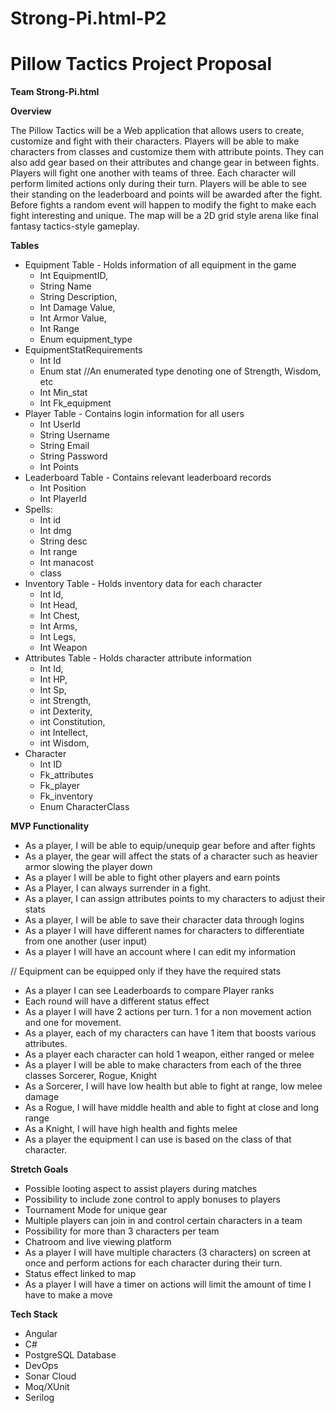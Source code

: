 # Strong-Pi.html-P2
# **Pillow Tactics Project Proposal**

**Team Strong-Pi.html**

**Overview**

The Pillow Tactics will be a Web application that allows users to create, customize and fight with their characters. Players will be able to make characters from classes and customize them with attribute points. They can also add gear based on their attributes and change gear in between fights. Players will fight one another with teams of three. Each character will perform limited actions only during their turn. Players will be able to see their standing on the leaderboard and points will be awarded after the fight. Before fights a random event will happen to modify the fight to make each fight interesting and unique. The map will be a 2D grid style arena like final fantasy tactics-style gameplay.

**Tables**

- Equipment Table - Holds information of all equipment in the game
  - Int EquipmentID,
  - String Name
  - String Description,
  - Int Damage Value,
  - Int Armor Value,
  - Int Range
  - Enum equipment\_type
- EquipmentStatRequirements
  - Int Id
  - Enum stat //An enumerated type denoting one of Strength, Wisdom, etc
  - Int Min\_stat
  - Int Fk\_equipment
- Player Table - Contains login information for all users
  - Int UserId
  - String Username
  - String Email
  - String Password
  - Int Points
- Leaderboard Table - Contains relevant leaderboard records
  - Int Position
  - Int PlayerId
- Spells:
  - Int id
  - Int dmg
  - String desc
  - Int range
  - Int manacost
  - class
- Inventory Table - Holds inventory data for each character
  - Int Id,
  - Int Head,
  - Int Chest,
  - Int Arms,
  - Int Legs,
  - Int Weapon
- Attributes Table - Holds character attribute information
  - Int Id,
  - Int HP,
  - Int Sp,
  - int Strength,
  - int Dexterity,
  - int Constitution,
  - int Intellect,
  - int Wisdom,
- Character
  - Int ID
  - Fk\_attributes
  - Fk\_player
  - Fk\_inventory
  - Enum CharacterClass

**MVP Functionality**

- As a player, I will be able to equip/unequip gear before and after fights
- As a player, the gear will affect the stats of a character such as heavier armor slowing the player down
- As a player I will be able to fight other players and earn points
- As a Player, I can always surrender in a fight.
- As a player, I can assign attributes points to my characters to adjust their stats
- As a player, I will be able to save their character data through logins
- As a player I will have different names for characters to differentiate from one another (user input)
- As a player I will have an account where I can edit my information

// Equipment can be equipped only if they have the required stats

- As a player I can see Leaderboards to compare Player ranks
- Each round will have a different status effect
- As a player I will have 2 actions per turn. 1 for a non movement action and one for movement.
- As a player, each of my characters can have 1 item that boosts various attributes.
- As a player each character can hold 1 weapon, either ranged or melee
- As a player I will be able to make characters from each of the three classes Sorcerer, Rogue, Knight
- As a Sorcerer, I will have low health but able to fight at range, low melee damage
- As a Rogue, I will have middle health and able to fight at close and long range
- As a Knight, I will have high health and fights melee
- As a player the equipment I can use is based on the class of that character.

**Stretch Goals**

- Possible looting aspect to assist players during matches
- Possibility to include zone control to apply bonuses to players
- Tournament Mode for unique gear
- Multiple players can join in and control certain characters in a team
- Possibility for more than 3 characters per team
- Chatroom and live viewing platform
- As a player I will have multiple characters (3 characters) on screen at once and perform actions for each character during their turn.
- Status effect linked to map
- As a player I will have a timer on actions will limit the amount of time I have to make a move

**Tech Stack**

- Angular
- C#
- PostgreSQL Database
- DevOps
- Sonar Cloud
- Moq/XUnit
- Serilog
